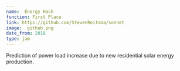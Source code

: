 ```yaml
---
name:  Energy Hack
function: First Place
link: https://github.com/StevenReitsma/sonnet
image:  github.png
date_from: 2018
type: jam
---
```


Prediction of power load increase due to new residential solar energy production.